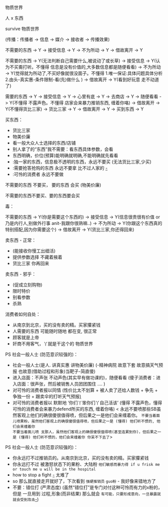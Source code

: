 
物质世界

人 x 东西

survive 物质世界

(传播：传播者 -> 信息 -> 媒介 -> 接收者 -> 传播效果)

不需要的东西 -> Y -> 接受信息 -> Y -> 不为所动 -> Y -> 借故离开 -> Y

不需要的东西 -> Y(无法判断自己需要什么,被说动了或长草) -> 接受信息 -> Y(认为不买甭打听。不懂得 信息是没有价值的,大多数信息都是随便看看) -> 不为所动 -> Y(觉得就为所动了,不买好像就很没面子。不懂得 1.唯一保证:具体问题具体分析 2.由头-真实惠-条件限制-看(先)做什么 ) -> 借故离开 -> Y(看到好玩意 走不动道了)

需要的东西 -> Y -> 接受信息 -> Y -> 心里有底 -> Y -> 去商店 -> Y -> 随便看看 -> Y(不懂得 不露声色。不懂得 店家会来暴力推销东西, 缠着你咯) -> 借故离开 -> Y(不懂得货比三家) -> 货比三家 -> Y -> 借故离开 -> Y -> 买到东西 -> Y

买东西：
- 货比三家
- 物美价廉
- 看一般大众人士选择的东西/店铺
- 别人拿了的“东西”我不需要：看东西具体参数，会看
- 东西明确，价位(预算)能明确就明确,不能明确就先看看
- :独一家的东西，信息极不透明的东西，永远不要买 (无法货比三家,少买)
- :需要抢答抢购的东西 永远不要拿 比不过人家的 [-](https://twitter.com/SaveTheAnimaIs/status/872921305863131138#hilarious)
- :可怜的消费者 永远不要做

不需要的东西 不要买，
要的东西 会买 (物美价廉)

不需要的东西不要买、要的东西要会买


毒：

不需要的东西 -> Y(你是需要这个东西的) -> 接受信息 -> Y(信息很贵很有价值 or 乃是内行人,别做外行事 anit-我跟你很熟嘛..) -> 不为所动 -> Y(你跟这个东西真的特别搭配,因为你需要这个) -> 借故离开 -> Y(货比三家,你还得回来)

卖东西 - 正常：
- (能接收你慢工出细活)
- 提供参数选择 不藏着掖着
- 货比三家 你再回来


卖东西 - 邪乎：
- (促成立刻购物)
- 限时特价
- 别看参数
- 杀熟


消费者如何自处：
- 从南京到北京，买的没有卖的精。买家攥紧钱
- 人需要的东西 可能随时随地 都在变, 很正常
- 顾客就是上帝
- 奸商不用客气，丫就是干这个的 物质世界

PS 社会一般人士 (防范意识较强的)：
- 社会一般人士(是人. 讲真实惠 讲物美价廉) (-精神病院 故意下套 故意搞天气预报 也故意(借助过程和形象)当靶子-简直傻)
- 进入店面：不声张 不动声色(其实早有做功课的)，随便看看 (傻子消费者：进入店面：很声张，然后被销售人员团团围住 .... )
- 对可怜的消费者报以同情 (性价比太不划算 + 被人卖了还给人数钱 + 争先 + 争独一份 + 跟卖伞的打听天气预报[)](https://twitter.com/clowwindy/status/871233872876380160#谴责受害者是软弱的表现)
- 对可怜的消费者报以 默默地 ‘你们丫笨你们丫自己活该’ (懂得 不露声色，懂得 可怜的消费者会来暴力defend所买的东西, 缠着你咯) < 永远不要喷那些SB虽然客观上他们的确很傻很值得喷，但后果之一是他们会来缠着你。 `不要当着面儿喷果粉，虽然他们客观上的确很傻很值得喷，但后果之一是 (懂得) 他们听不惯的, 他们会来缠着你`<br>`不要当着面儿喷 支那人，虽然他们客观上的确很傻很值得喷(甚至连累到你)，但后果之一是 (懂得) 他们听不惯的，他们会来缠着你 你呆不下去了`>


PS 社会一般人士 (防范意识较强的)：
- 你永远打不过推销员的。从南京到北京，买的没有卖的精。买家攥紧钱
- 你永远打不过 被激怒状态下的果粉、大陆粉 `他们敏感而暴力得 if u frisk me or touch me u will be in the hospital`
- how to stop a fight [-](https://twitter.com/ItsFunnyJokers/status/873019335886999552) 太难了
- so 那么就直接走开就好了，下次看到 `强硬推销员` `guo粉` - 我好像来错地方了
- 不要：错位打 (严肃态度) (虽然“错位打”是专门对付这种可怜而有力的x粉的，但是 一旦用到 过程,形象(而非结果) 那么就会 `有可能，只要形成意向，一旦暴露就 就会受到攻击`[-](https://github.com/7900ms/000nottheater_deserted_systemlibrary/blob/master/supplementary/chain-打火机.md))




